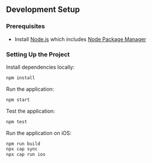 ## Development Setup

### Prerequisites

- Install [Node.js] which includes [Node Package Manager][npm]

### Setting Up the Project

Install dependencies locally:

```bash
npm install
```

Run the application:

```bash
npm start
```

Test the application:

```bash
npm test
```

Run the application on iOS:

```bash
npm run build
npx cap sync
npx cap run ios
```

[node.js]: https://nodejs.org/
[npm]: https://www.npmjs.com/get-npm
